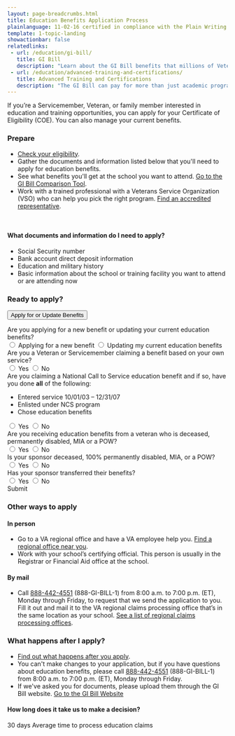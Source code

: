 ```yaml
---
layout: page-breadcrumbs.html
title: Education Benefits Application Process
plainlanguage: 11-02-16 certified in compliance with the Plain Writing Act
template: 1-topic-landing
showactionbar: false
relatedlinks:
 - url: /education/gi-bill/
   title: GI Bill
   description: "Learn about the GI Bill benefits that millions of Veterans like you have used to pay for college."
 - url: /education/advanced-training-and-certifications/
   title: Advanced Training and Certifications
   description: "The GI Bill can pay for more than just academic programs. Use it to help cover the costs of becoming a licensed or certified professional (like a mechanic or medical technician) or a business owner."
---
```


<div class="va-introtext">

If you’re a Servicemember, Veteran, or family member interested in education and training opportunities, you can apply for your Certificate of Eligibility (COE). You can also manage your current benefits.

</div>

### Prepare

- [Check your eligibility](/education/eligibility/).
- Gather the documents and information listed below that you'll need to apply for education benefits.
- See what benefits you'll get at the school you want to attend. [Go to the GI Bill Comparison Tool](/gi-bill-comparison-tool/).
- Work with a trained professional with a Veterans Service Organization (VSO) who can help you pick the right program. [Find an accredited representative](/disability-benefits/apply/help/index.html).

<div markdown="0"><br></div>

<div class="feature" markdown="1">

#### What documents and information do I need to apply?

- Social Security number
- Bank account direct deposit information
- Education and military history
- Basic information about the school or training facility you want to attend or are attending now

</div>

### Ready to apply?

<div class="expander-container">
  <button class="usa-button-primary va-button-primary expander-button">Apply for or Update Benefits</button>

  <p>
    <div class="form-expanding-group-closed expander-content expander-content-closed">
      <div class="expander-content-inner">
        <div class="expander-content-question" data-question="create-or-update" data-state="open">Are you applying for a new benefit or updating your current education benefits?
        <div class="form-radio-buttons">
          <input type="radio" name="form-selection" id="new-application" value="new-application" data-next-question="create">
          <label for="new-application">Applying for a new benefit</label>
          <input type="radio" name="form-selection" id="existing-application" value="existing-application" data-next-question="update">
          <label for="existing-application">Updating my current education benefits</label>
        </div>
        </div>
        <div class="expander-content-question" data-question="create" data-alternate="update" data-state="closed">Are you a Veteran or Servicemember claiming a benefit based on your own service?
        <div class="form-radio-buttons">
          <input type="radio" name="form-selection" id="is-veteran" value="is-veteran" data-next-question="national-call-to-service">
          <label for="is-veteran">Yes</label>
          <input type="radio" name="form-selection" id="is-not-veteran"  value="is-not-veteran" data-next-question="create-dependent">
          <label for="is-not-veteran">No</label>
        </div>
        </div>
        <div class="expander-content-question" data-question="national-call-to-service" data-alternate="create-dependent" data-state="closed">Are you claiming a National Call to Service education benefit and if so, have you done <strong>all</strong> of the following:<br/>
        <ul>
        <li>Entered service 10/01/03 – 12/31/07</li>
        <li>Enlisted under NCS program</li>
        <li>Chose education benefits</li>
        </ul>
        <div class="form-radio-buttons">
          <input type="radio" name="form-selection" id="is-ncts" value="is-ncts" data-selected-form="1990n">
          <label for="is-ncts">Yes</label>
          <input type="radio" name="form-selection" id="is-not-ncts" value="is-not-ncts" data-selected-form="1990">
          <label for="is-not-ncts">No</label>
        </div>
        </div>
        <div class="expander-content-question" data-question="update" data-alternate="create" data-state="closed">Are you receiving education benefits from a veteran who is deceased, permanently disabled, MIA or a POW?
        <div class="form-radio-buttons">
          <input type="radio" name="form-selection" id="update-dependent" value="is-dependent" data-selected-form="5495">
          <label for="update-dependent">Yes</label>
          <input type="radio" name="form-selection" id="update-non-dependent" value="is-not-dependent" data-selected-form="1995">
          <label for="update-non-dependent">No</label>
        </div>
        </div>
        <div class="expander-content-question" data-question="create-dependent" data-alternate="national-call-to-service" data-state="closed">Is your sponsor deceased, 100% permanently disabled, MIA, or a POW?
        <div class="form-radio-buttons">
          <input type="radio" name="form-selection" id="create-dependent" value="is-dependent" data-selected-form="5490">
          <label for="update-dependent">Yes</label>
          <input type="radio" name="form-selection" id="create-non-dependent" value="is-non-dependent" data-next-question="create-transfer">
          <label for="update-non-dependent">No</label>
        </div>
        </div>
        <div class="expander-content-question" data-question="create-transfer" data-state="closed">Has your sponsor transferred their benefits?
        <div class="form-radio-buttons">
          <input type="radio" name="form-selection" id="update-transfer" value="is-transfer" data-selected-form="1990e">
          <label for="update-transfer">Yes</label>
          <input type="radio" name="form-selection" id="update-non-transfer" value="is-non-transfer">
          <label for="update-non-transfer">No</label>
        </div>
        </div>
        <a id="apply-now-button" class="usa-button-primary va-button-primary apply-go-button" data-state="closed">Submit</a>
      </div>
    </div>
  </p>

### Other ways to apply

#### In person
- Go to a VA regional office and have a VA employee help you. [Find a regional office near you](/facilities).
- Work with your school’s certifying official. This person is usually in the Registrar or Financial Aid office at the school.

#### By mail
- Call <a href="tel:+18884424551">888-442-4551</a> (888-GI-BILL-1) from 8:00 a.m. to 7:00 p.m. (ET), Monday through Friday, to request that we send the application to you. Fill it out and mail it to the VA regional claims processing office that’s in the same location as your school. [See a list of regional claims processing offices](http://www.benefits.va.gov/gibill/regional_processing.asp).

### What happens after I apply?

- [Find out what happens after you apply](/education/after-you-apply).
- You can't make changes to your application, but if you have questions about education benefits, please call <a href="tel:+18884424551">888-442-4551</a> (888-GI-BILL-1) from 8:00 a.m. to 7:00 p.m. (ET), Monday through Friday.
- If we've asked you for documents, please upload them through the GI Bill website. <a class="usa-button-primary" href="https://gibill.custhelp.com/app/home">Go to the GI Bill Website</a>

#### How long does it take us to make a decision?

<div class="card information" markdown="0">
<span class="number">30 days</span>
<span class="description">Average time to process education claims</span>
</div>

<div markdown="0"><br></div>
